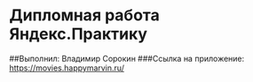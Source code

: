 # Дипломная работа Яндекс.Практику
##Выполнил: Владимир Сорокин
###Ссылка на приложение:
https://movies.happymarvin.ru/
